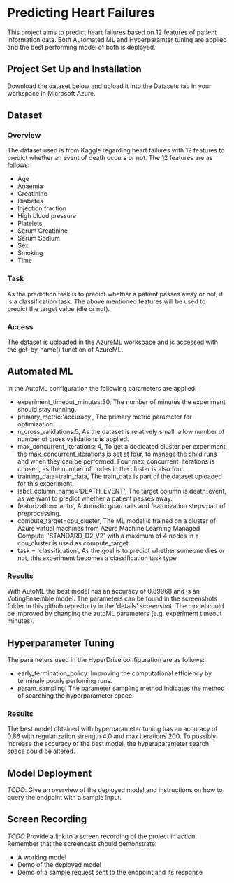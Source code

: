 # Predicting Heart Failures

This project aims to predict heart failures based on 12 features of patient information data. Both Automated ML and Hyperparamter tuning are applied and the best performing model of both is deployed.


## Project Set Up and Installation
Download the dataset below and upload it into the Datasets tab in your workspace in Microsoft Azure. 

## Dataset

### Overview
The dataset used is from Kaggle regarding heart failures with 12 features to predict whether an event of death occurs or not. The 12 features are as follows:
- Age
- Anaemia
- Creatinine
- Diabetes
- Injection fraction
- High blood pressure
- Platelets
- Serum Creatinine
- Serum Sodium
- Sex
- Smoking
- Time

### Task
As the prediction task is to predict whether a patient passes away or not, it is a classification task. The above mentioned features will be used to predict the target value (die or not).

### Access
The dataset is uploaded in the AzureML workspace and is accessed with the get_by_name() function of AzureML. 

## Automated ML
In the AutoML configuration the following parameters are applied:

- experiment_timeout_minutes:30, The number of minutes the experiment should stay running.
- primary_metric:'accuracy', The primary metric parameter for optimization.
- n_cross_validations:5, As the dataset is relatively small, a low number of number of cross validations is applied.
- max_concurrent_iterations: 4, To get a dedicated cluster per experiment, the max_concurrent_iterations is set at four, to manage the child runs and when they can be performed. Four max_concurrent_iterations is chosen, as the number of nodes in the cluster is also four.
- training_data=train_data, The train_data is part of the dataset uploaded for this experiment.
- label_column_name='DEATH_EVENT', The target column is death_event, as we want to predict whether a patient passes away.
- featurization='auto', Automatic guardrails and featurization steps part of preprocessing.
- compute_target=cpu_cluster, The ML model is trained on a cluster of Azure virtual machines from Azure Machine Learning Managed Compute. 'STANDARD_D2_V2' with a maximum of 4 nodes in a cpu_cluster is used as compute_target.
- task = 'classification', As the goal is to predict whether someone dies or not, this experiment becomes a classification task type.

### Results
With AutoML the best model has an accuracy of 0.89968 and is an VotingEnsemble model. The parameters can be found in the screenshots folder in this github repositorty in the 'details' screenshot. The model could be improved by changing the autoML parameters (e.g. experiment timeout minutes). 

## Hyperparameter Tuning
The parameters used in the HyperDrive configuration are as follows:

- early_termination_policy: Improving the computational efficiency by terminaly poorly perfoming runs.
- param_sampling: The parameter sampling method indicates the method of searching the hyperparameter space.

### Results
The best model obtained with hyperparameter tuning has an accuracy of 0.86 with regularization strength 4.0 and max iterations 200. To possibly increase the accuracy of the best model, the hyperaparameter search space could be altered. 

## Model Deployment
*TODO*: Give an overview of the deployed model and instructions on how to query the endpoint with a sample input.

## Screen Recording
*TODO* Provide a link to a screen recording of the project in action. Remember that the screencast should demonstrate:
- A working model
- Demo of the deployed  model
- Demo of a sample request sent to the endpoint and its response

